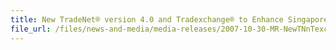 ```yaml
---
title: New TradeNet® version 4.0 and Tradexchange® to Enhance Singapore's Competitiveness
file_url: /files/news-and-media/media-releases/2007-10-30-MR-NewTNnTexchange2.pdf
---
```

